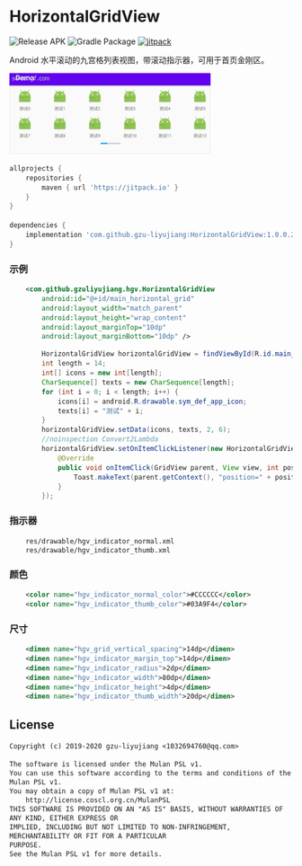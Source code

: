 # HorizontalGridView

![Release APK](https://github.com/gzu-liyujiang/HorizontalGridView/workflows/Release%20APK/badge.svg)
![Gradle Package](https://github.com/gzu-liyujiang/HorizontalGridView/workflows/Gradle%20Package/badge.svg)
[![jitpack](https://jitpack.io/v/gzu-liyujiang/HorizontalGridView.svg)](https://jitpack.io/#gzu-liyujiang/HorizontalGridView)

Android 水平滚动的九宫格列表视图，带滚动指示器，可用于首页金刚区。

![效果图](/ScreenGif.gif) 

```groovy
allprojects {
    repositories {
        maven { url 'https://jitpack.io' }
    }
}

dependencies {
    implementation 'com.github.gzu-liyujiang:HorizontalGridView:1.0.0.20200710@aar'
}
```

### 示例

```xml
    <com.github.gzuliyujiang.hgv.HorizontalGridView
        android:id="@+id/main_horizontal_grid"
        android:layout_width="match_parent"
        android:layout_height="wrap_content"
        android:layout_marginTop="10dp"
        android:layout_marginBottom="10dp" />
```
```java
        HorizontalGridView horizontalGridView = findViewById(R.id.main_horizontal_grid);
        int length = 14;
        int[] icons = new int[length];
        CharSequence[] texts = new CharSequence[length];
        for (int i = 0; i < length; i++) {
            icons[i] = android.R.drawable.sym_def_app_icon;
            texts[i] = "测试" + i;
        }
        horizontalGridView.setData(icons, texts, 2, 6);
        //noinspection Convert2Lambda
        horizontalGridView.setOnItemClickListener(new HorizontalGridView.OnItemClickListener() {
            @Override
            public void onItemClick(GridView parent, View view, int position) {
                Toast.makeText(parent.getContext(), "position=" + position, Toast.LENGTH_SHORT).show();
            }
        });
```

### 指示器
```text
    res/drawable/hgv_indicator_normal.xml
    res/drawable/hgv_indicator_thumb.xml
```
### 颜色
```xml
    <color name="hgv_indicator_normal_color">#CCCCCC</color>
    <color name="hgv_indicator_thumb_color">#03A9F4</color>
```

### 尺寸
```xml
    <dimen name="hgv_grid_vertical_spacing">14dp</dimen>
    <dimen name="hgv_indicator_margin_top">14dp</dimen>
    <dimen name="hgv_indicator_radius">2dp</dimen>
    <dimen name="hgv_indicator_width">80dp</dimen>
    <dimen name="hgv_indicator_height">4dp</dimen>
    <dimen name="hgv_indicator_thumb_width">20dp</dimen>
```

## License

```text
Copyright (c) 2019-2020 gzu-liyujiang <1032694760@qq.com>

The software is licensed under the Mulan PSL v1.
You can use this software according to the terms and conditions of the Mulan PSL v1.
You may obtain a copy of Mulan PSL v1 at:
    http://license.coscl.org.cn/MulanPSL
THIS SOFTWARE IS PROVIDED ON AN "AS IS" BASIS, WITHOUT WARRANTIES OF ANY KIND, EITHER EXPRESS OR
IMPLIED, INCLUDING BUT NOT LIMITED TO NON-INFRINGEMENT, MERCHANTABILITY OR FIT FOR A PARTICULAR
PURPOSE.
See the Mulan PSL v1 for more details.
```
